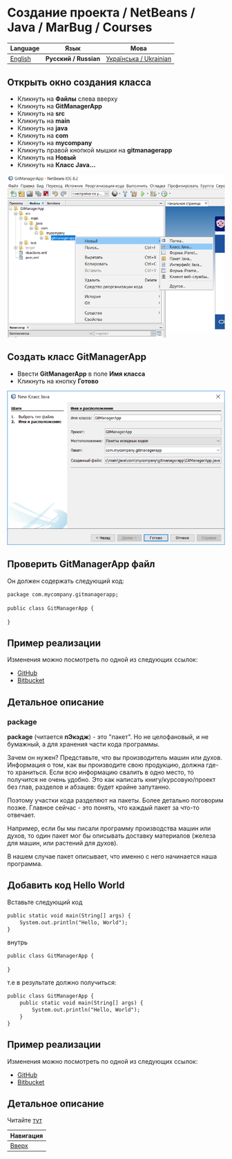 # Создание проекта / NetBeans / Java / MarBug / Courses

| Language | Язык | Мова |
| -------- | ---- | ---- |
| [English](README.md) | **Русский / Russian** | [Українська / Ukrainian](README.uk.md) |

## Открыть окно создания класса ##

* Кликнуть на **Файлы** слева вверху
* Кликнуть на **GitManagerApp**
* Кликнуть на **src**
* Кликнуть на **main**
* Кликнуть на **java**
* Кликнуть на **com**
* Кликнуть на **mycompany**
* Кликнуть правой кнопкой мышки на **gitmanagerapp**
* Кликнуть на **Новый**
* Кликнуть на **Класс Java...**

![Закладка "Файлы"](https://github.com/marbug/courses-marbug-java/blob/master/netbeans/files/add-class.ru.png)

## Создать класс GitManagerApp ##

* Ввести **GitManagerApp** в поле **Имя класса**
* Кликнуть на кнопку **Готово**

![Диалог](https://github.com/marbug/courses-marbug-java/blob/master/netbeans/add-main-class/dialog.ru.png)

## Проверить GitManagerApp файл ##

Он должен содержать следующий код:

    package com.mycompany.gitmanagerapp;

    public class GitManagerApp {

    }

## Пример реализации ##

Изменения можно посмотреть по одной из следующих ссылок:

* [GitHub](https://github.com/marbug/courses-marbug-java/blob/v0.4_add-main-class/git-manager-app/GitManagerApp/src/main/java/com/mycompany/gitmanagerapp/GitManagerApp.java)
* [Bitbucket](https://bitbucket.org/marbug/courses-marbug-java/src/95e0c0b8c67759736756f1ec169c043b5e5664f8/git-manager-app/GitManagerApp/src/main/java/com/mycompany/gitmanagerapp/GitManagerApp.java?fileviewer=file-view-default)

## Детальное описание ##

### package ###

**package** (читается **пЭкэдж**) - это "пакет". Но не целофановый, и не бумажный, а для хранения части кода программы.

Зачем он нужен? Представьте, что вы производитель машин или духов. Информация о том, как вы производите свою продукцию, должна где-то храниться. Если всю информацию свалить в одно место, то получится не очень удобно. Это как написать книгу/курсовую/проект без глав, разделов и абзацев: будет крайне запутанно.

Поэтому участки кода разделяют на пакеты. Более детально поговорим позже. Главное сейчас - это понять, что каждый пакет за что-то отвечает.

Например, если бы мы писали программу производства машин или духов, то один пакет мог бы описывать доставку материалов (железа для машин, или растений для духов).

В нашем случае пакет описывает, что именно с него начинается наша программа. 

## Добавить код Hello World ##

Вставьте следующий код

    public static void main(String[] args) {
        System.out.println("Hello, World");
    }

внутрь

    public class GitManagerApp {

    }

т.е в результате должно получиться:

    public class GitManagerApp {
        public static void main(String[] args) {
            System.out.println("Hello, World");
        }
    }

## Пример реализации ##

Изменения можно посмотреть по одной из следующих ссылок:

* [GitHub](https://github.com/marbug/courses-marbug-java/blob/v0.5_add-hello-world-code/git-manager-app/GitManagerApp/src/main/java/com/mycompany/gitmanagerapp/GitManagerApp.java)
* [Bitbucket](https://bitbucket.org/marbug/courses-marbug-java/src/d592cefd1b637a1e54531c902037c6788d3052f6/git-manager-app/GitManagerApp/src/main/java/com/mycompany/gitmanagerapp/GitManagerApp.java?at=v0.5_add-hello-world-code&fileviewer=file-view-default)

## Детальное описание ##

Читайте [тут](detailed-info/README.ru.md)

| Навигация                |
| ------------------------ |
| [Вверх](../README.ru.md) |
